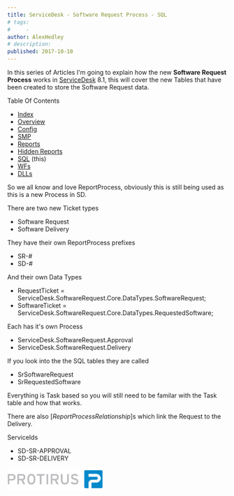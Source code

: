 ```yaml
---
title: ServiceDesk - Software Request Process - SQL
# tags:
#     - 
author: AlexHedley
# description: 
published: 2017-10-10
---
```


In this series of Articles I'm going to explain how the new **Software Request Process** works in [ServiceDesk](https://www.symantec.com/products/service-desk) 8.1, this will cover the new Tables that have been created to store the Software Request data.

Table Of Contents
  
- [Index](https://community.broadcom.com/symantecenterprise/viewdocument?DocumentKey=253f9b2f-045e-4e05-acb9-fcc37005f674&amp;CommunityKey=206bac34-051d-4ea1-b726-4ea8778c1986&amp;tab=librarydocuments)
- [Overview](https://community.broadcom.com/symantecenterprise/viewdocument?DocumentKey=a5fdba6d-707b-44be-a051-b08e5a5cfe19&amp;CommunityKey=04ead5e9-3643-4118-b853-afa5a58710c6&amp;tab=librarydocuments)
- [Config](https://community.broadcom.com/symantecenterprise/viewdocument?DocumentKey=e3acdfdc-8b09-4ca7-afb5-821c9cce9301&amp;CommunityKey=04ead5e9-3643-4118-b853-afa5a58710c6&amp;tab=librarydocuments)
- [SMP](https://www.symantec.com/connect/articles/servicedesk-software-request-process-smp)
- [Reports](https://community.broadcom.com/symantecenterprise/viewdocument?DocumentKey=24530d5f-01a3-464d-846b-01482ee0c85e&amp;CommunityKey=206bac34-051d-4ea1-b726-4ea8778c1986&amp;tab=librarydocuments)
- [Hidden Reports](https://community.broadcom.com/symantecenterprise/viewdocument?DocumentKey=f39346c9-799f-4d1b-ba9b-7f0910cd9c74&amp;CommunityKey=04ead5e9-3643-4118-b853-afa5a58710c6&amp;tab=librarydocuments)
- [SQL](https://community.broadcom.com/symantecenterprise/viewdocument?DocumentKey=28879800-dd5e-436b-8f8b-9bc7301fbb1e&amp;CommunityKey=04ead5e9-3643-4118-b853-afa5a58710c6&amp;tab=librarydocuments) (this)
- [WFs](https://community.broadcom.com/symantecenterprise/viewdocument?DocumentKey=736fee28-7f45-497e-b208-b3de50cde839&amp;CommunityKey=04ead5e9-3643-4118-b853-afa5a58710c6&amp;tab=librarydocuments)
- [DLLs](https://community.broadcom.com/symantecenterprise/viewdocument?DocumentKey=f4cef159-76c3-4b5b-9287-94aee6bec214&amp;CommunityKey=04ead5e9-3643-4118-b853-afa5a58710c6&amp;tab=librarydocuments)

So we all know and love ReportProcess, obviously this is still being used as this is a new Process in SD.
  
There are two new Ticket types

- Software Request
- Software Delivery

They have their own ReportProcess prefixes

- SR-#
- SD-#

And their own Data Types

- RequestTicket = ServiceDesk.SoftwareRequest.Core.DataTypes.SoftwareRequest;
- SoftwareTicket = ServiceDesk.SoftwareRequest.Core.DataTypes.RequestedSoftware;

Each has it's own Process

- ServiceDesk.SoftwareRequest.Approval
- ServiceDesk.SoftwareRequest.Delivery

If you look into the the SQL tables they are called

- SrSoftwareRequest
- SrRequestedSoftware

Everything is Task based so you will still need to be familar with the Task table and how that works.
  
There are also [*ReportProcessRelationship*]s which link the Request to the Delivery.

ServiceIds

- SD-SR-APPROVAL
- SD-SR-DELIVERY

[![Protirus](images\Protirus.png)](https://protirus.com/)
